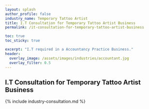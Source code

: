 ```yaml
---
layout: splash 
author_profile: false 
industry_name: Temporary Tattoo Artist
title: I.T Consultation for Temporary Tattoo Artist Business
permalink: /it-consultation-for-temporary-tattoo-artist-business

toc: true
toc_sticky: true

excerpt: "I.T required in a Accountancy Practice Business."
header:
  overlay_image: /assets/images/industries/accountant.jpg
  overlay_filter: 0.5 
---
```


## I.T Consultation for Temporary Tattoo Artist Business

{% include industry-consultation.md %}
